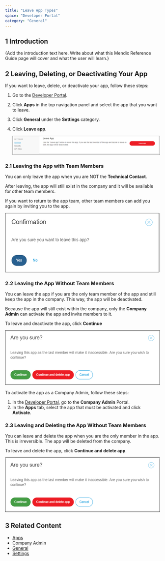 ```yaml
---
title: "Leave App Types"
space: "Developer Portal"
category: "General"
---
```


## 1 Introduction

{Add the introduction text here. Write about what this Mendix Reference Guide page will cover and what the user will learn.}

## 2 Leaving, Deleting, or Deactivating Your App

If you want to leave, delete, or deactivate your app, follow these steps:

1. Go to the [Developer Portal](http://home.mendix.com).
2. Click **Apps** in the top navigation panel and select the app that you want to leave.
3. Click **General** under the **Settings** category.
4. Click **Leave app**.

    ![](attachments/leave-app.png)    

### 2.1 Leaving the App with Team Members

You can only leave the app when you are NOT the **Technical Contact**.

After leaving, the app will still exist in the company and it will be available for other team members.

If you want to return to the app team, other team members can add you again by inviting you to the app.

   ![](attachments/confirmation-leave.png) 

### 2.2 Leaving the App Without Team Members

You can leave the app if you are the only team member of the app and still keep the app in the company. This way, the app will be deactivated.

Because the app will still exist within the company, only the **Company Admin** can activate the app and invite members to it.

To leave and deactivate the app, click **Continue**

   ![](attachments/delete-app.png)

To activate the app as a Company Admin, follow these steps:

1. In the [Developer Portal](http://home.mendix.com), go to the **Company Admin** Portal.
2. In the **Apps** tab, select the app that must be activated and click **Activate**.

### 2.3 Leaving and Deleting the App Without Team Members

You can leave and delete the app when you are the only member in the app. This is irreversible. The app will be deleted from the company.

To leave and delete the app, click **Continue and delete app**.

   ![](attachments/delete-app.png) 

## 3 Related Content

* [Apps](/developerportal/companyadmin/apps)
* [Company Admin](/developerportal/companyadmin)
* [General](/developerportal/settings/general-settings)
* [Settings](/developerportal/settings)
